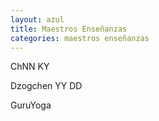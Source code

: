 ```yaml
---
layout: azul
title: Maestros Enseñanzas
categories: maestros enseñanzas
---
```

ChNN
KY

Dzogchen
YY
DD

GuruYoga


